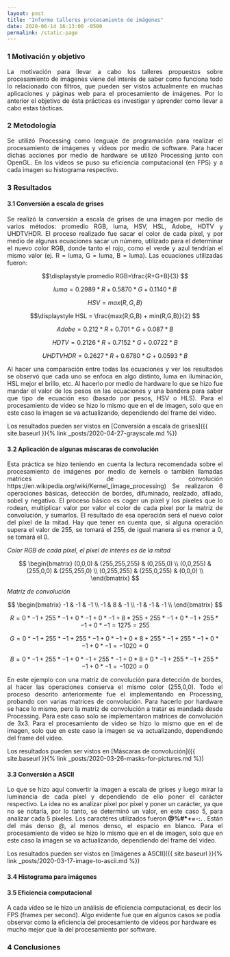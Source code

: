 ```yaml
---
layout: post
title: "Informe talleres procesamiento de imágenes"
date: 2020-06-14 16:13:00 -0500
permalink: /static-page
---
```


### 1 Motivación y objetivo

<p style='text-align: justify;'>La motivación para llevar a cabo los talleres propuestos sobre procesamiento de imágenes viene del interés de saber como funciona todo lo relacionado con filtros, que pueden ser vistos actualmente en muchas aplicaciones y páginas web para el procesamiento de imágenes. Por lo anterior el objetivo de ésta prácticas es investigar y aprender como llevar a cabo estas tácticas. </p>

### 2 Metodología

<p style='text-align: justify;'>Se utilizó Processing como lenguaje de programación para realizar el procesamiento de imágenes y vídeos por medio de software. Para hacer dichas acciones por medio de hardware se utilizó Processing junto con OpenGL. En los vídeos se puso su eficiencia computacional (en FPS) y a cada imagen su histograma respectivo.</p>

### 3 Resultados

#### 3.1 Conversión a escala de grises

<p style='text-align: justify;'>Se realizó la conversión a escala de grises de una imagen por medio de varios métodos: promedio RGB, luma, HSV, HSL, Adobe, HDTV y UHDTVHDR.
El proceso realizado fue sacar el color de cada píxel, y por medio de algunas ecuaciones sacar un número, utilizado para el determinar el nuevo color RGB, donde tanto el rojo, como el verde y azul tendrían el mismo valor (ej. R = luma, G = luma, B = luma). Las ecuaciones utilizadas fueron:</p>

$$\displaystyle promedio RGB=\frac{R+G+B}{3} $$

$$\displaystyle luma = 0.2989*R + 0.5870*G + 0.1140*B $$

$$\displaystyle HSV = max(R,G,B) $$

$$\displaystyle HSL = \frac{max(R,G,B) + min(R,G,B)}{2} $$

$$\displaystyle Adobe = 0.212*R + 0.701*G + 0.087*B $$

$$\displaystyle HDTV = 0.2126*R + 0.7152*G + 0.0722*B $$

$$\displaystyle UHDTVHDR = 0.2627*R + 0.6780*G + 0.0593*B $$

<p style='text-align: justify;'>Al hacer una comparación entre todas las ecuaciones y ver los resultados se observó que cada uno se enfoca en algo distinto, luma en iluminación, HSL mejor el brillo, etc.
Al hacerlo por medio de hardware lo que se hizo fue mandar el valor de los pesos en las ecuaciones y una bandera para saber que tipo de ecuación eso (basado por pesos, HSV o HLS).
Para el procesamiento de video se hizo lo mismo que en el de imagen, solo que en este caso la imagen se va actualizando, dependiendo del frame del video.
</p>
Los resultados pueden ser vistos en [Conversión a escala de grises]({{ site.baseurl }}{% link _posts/2020-04-27-grayscale.md %})

#### 3.2 Aplicación de algunas máscaras de convolución

<p style='text-align: justify;'>Esta práctica se hizo teniendo en cuenta la lectura recomendada sobre el procesamiento de imágenes por medio de kernels o también llamadas matrices de convolución https://en.wikipedia.org/wiki/Kernel_(image_processing)
Se realizaron 6 operaciones básicas, detección de bordes, difuminado, realzado, afilado, sobel y negativo.
El proceso básico es coger un píxel y los pixeles que lo rodean, multiplicar valor por valor el color de cada píxel por la matriz de convolución, y sumarlos. El resultado de esa operación será el nuevo color del píxel de la mitad. Hay que tener en cuenta que, si alguna operación supera el valor de 255, se tomará el 255, de igual manera si es menor a 0, se tomará el 0.</p>

_Color RGB de cada píxel, el píxel de interés es de la mitad_

$$
\begin{bmatrix}
(0,0,0) & (255,255,255) & (0,255,0) \\
(0,0,255) & (255,0,0) & (255,255,0) \\
(0,255,255) & (255,0,255) & (0,0,0) \\
\end{bmatrix}
$$

_Matriz de convolución_

$$
\begin{bmatrix}
-1 & -1 & -1 \\
-1 & 8 & -1 \\
-1 & -1 & -1 \\
\end{bmatrix}
$$

$$\displaystyle R = 0* -1+255* -1+0*-1+0* -1+8*255+255* -1+0* -1+255* -1+0* -1 = 1275 = 255   $$

$$\displaystyle G = 0*-1+255*-1+255*-1+0*-1+0*8+255*-1+255*-1+0*-1+0*-1 = -1020 = 0  $$

$$\displaystyle B = 0*-1+255*-1+0*-1+255*-1+0*8+0*-1+255*-1+255*-1+0*-1 = -1020 = 0  $$

<p style='text-align: justify;'>En este ejemplo con una matriz de convolución para detección de bordes, al hacer las operaciones conserva el mismo color (255,0,0).
Todo el proceso descrito anteriormente fue el implementando en Processing, probando con varias matrices de convolución. Para hacerlo por hardware se hace lo mismo, pero la matriz de convolución a tratar es mandada desde Processing. Para este caso solo se implementaron matrices de convolución de 3x3.
Para el procesamiento de video se hizo lo mismo que en el de imagen, solo que en este caso la imagen se va actualizando, dependiendo del frame del video.</p>
Los resultados pueden ser vistos en [Máscaras de convolución]({{ site.baseurl }}{% link _posts/2020-03-26-masks-for-pictures.md %})

#### 3.3 Conversión a ASCII

<p style='text-align: justify;'> Lo que se hizo aquí convertir la imagen a escala de grises y luego mirar la luminancia de cada píxel y dependiendo de ello poner el carácter respectivo. La idea no es analizar píxel por píxel y poner un carácter, ya que no se notaría, por lo tanto, se determinó un valor, en este caso 5, para analizar cada 5 pixeles. Los caractéres utilizados fueron <strong>@%#*+=-:. </strong> . Están del más denso @, al menos denso, el espacio en blanco.
Para el procesamiento de video se hizo lo mismo que en el de imagen, solo que en este caso la imagen se va actualizando, dependiendo del frame del video.
</p>

Los resultados pueden ser vistos en [Imágenes a ASCII]({{ site.baseurl }}{% link _posts/2020-03-17-image-to-ascii.md %})

#### 3.4 Histograma para imágenes

#### 3.5 Eficiencia computacional

A cada vídeo se le hizo un análisis de eficiencia computacional, es decir los FPS (frames per second). Algo evidente fue que en algunos casos se podía observar como la eficiencia del procesamiento de videos por hardware es mucho mejor que la del procesamiento por software.

### 4 Conclusiones
